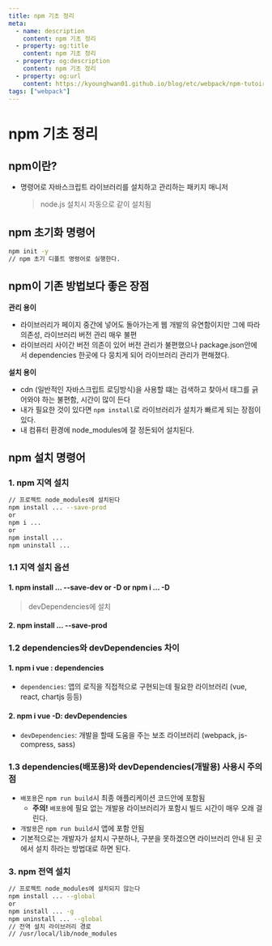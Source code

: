 ```yaml
---
title: npm 기초 정리
meta:
  - name: description
    content: npm 기초 정리
  - property: og:title
    content: npm 기초 정리
  - property: og:description
    content: npm 기초 정리
  - property: og:url
    content: https://kyounghwan01.github.io/blog/etc/webpack/npm-tutoiral/
tags: ["webpack"]
---
```


# npm 기초 정리

## npm이란?

- 명령어로 자바스크립트 라이브러리를 설치하고 관리하는 패키지 매니저
  > node.js 설치시 자동으로 같이 설치됨

## npm 초기화 명령어

```bash
npm init -y
// npm 초기 디폴트 명령어로 실행한다.
```

## npm이 기존 방법보다 좋은 장점

**관리 용이**

- 라이브러리가 페이지 중간에 넣어도 돌아가는게 웹 개발의 유연함이지만 그에 따라 의존성, 라이브러리 버전 관리 매우 불편
- 라이브러리 사이간 버전 의존이 있어 버전 관리가 불편했으나 package.json안에서 dependencies 한곳에 다 뭉치게 되어 라이브러리 관리가 편해졌다.

**설치 용이**

- cdn (일반적인 자바스크립트 로딩방식)을 사용할 떄는 검색하고 찾아서 태그를 긁어와야 하는 불편함, 시간이 많이 든다
- 내가 필요한 것이 있다면 `npm install`로 라이브러리가 설치가 빠르게 되는 장점이 있다.
- 내 컴퓨터 환경에 node_modules에 잘 정돈되어 설치된다.

## npm 설치 명령어

### 1. npm 지역 설치

```bash
// 프로젝트 node_modules에 설치된다
npm install ... --save-prod
or
npm i ...
or
npm install ...
npm uninstall ...
```

### 1.1 지역 설치 옵션

#### 1. npm install ... --save-dev or -D or npm i ... -D

> devDependencies에 설치

#### 2. npm install ... --save-prod

### 1.2 dependencies와 devDependencies 차이

#### 1. npm i vue : dependencies

- `dependencies`: 앱의 로직을 직접적으로 구현되는데 필요한 라이브러리 (vue, react, chartjs 등등)

#### 2. npm i vue -D: devDependencies

- `devDependencies`: 개발을 할때 도움을 주는 보조 라이브러리 (webpack, js-compress, sass)

### 1.3 dependencies(배포용)와 devDependencies(개발용) 사용시 주의점

- `배포용`은 `npm run build`시 최종 애플리케이션 코드안에 포함됨
  - **주의!** `배포용`에 필요 없는 개발용 라이브러리가 포함시 빌드 시간이 매우 오래 걸린다.
- `개발용`은 `npm run build`시 앱에 포함 안됨
- 기본적으로는 개발자가 설치시 구분하나, 구분을 못하겠으면 라이브러리 안내 된 곳에서 설치 하라는 방법대로 하면 된다.

### 3. npm 전역 설치

```bash
// 프로젝트 node_modules에 설치되지 않는다
npm install ... --global
or
npm install ... -g
npm uninstall ... --global
// 전역 설치 라이브러리 경로
// /usr/local/lib/node_modules
```

<TagLinks />

<Comment />
